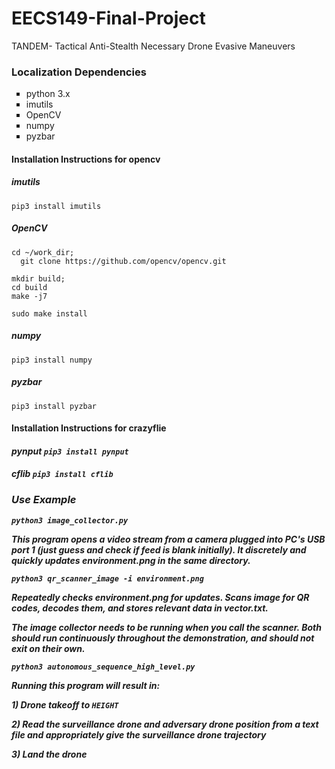 # EECS149-Final-Project
TANDEM- Tactical Anti-Stealth Necessary Drone Evasive Maneuvers

<h3>Localization Dependencies</h3>
<ul type="square">
  <li>python 3.x</li>
          <li>imutils</li>
          <li>OpenCV</li>
          <li>numpy</li>
          <li>pyzbar</li>
</ul>

<h4>Installation Instructions for opencv</h4>
<h5>imutils</h5>
<code>pip3 install imutils</code>
<h5>OpenCV</h5>
<code>cd ~/work_dir;
  git clone https://github.com/opencv/opencv.git
</code>
<code>
mkdir build;
cd build
</code>
<code>make -j7</code>

<code>sudo make install</code>
<h5>numpy</h5>
<code>pip3 install numpy</code>
<h5>pyzbar</h5>
<code>pip3 install pyzbar</code>

<h4>Installation Instructions for crazyflie</h4>
<h5>pynput<h/5>
  <code>pip3 install pynput</code>
<h5>cflib<h/5>
  <code>pip3 install cflib</code>
                              
                              
<h3>Use Example</h3>
<code>python3 image_collector.py</code>
<p>This program opens a video stream from a camera plugged into PC's USB port 1 (just guess and check if feed is blank initially). It discretely and quickly updates environment.png in the same directory.</p>
<code>python3 qr_scanner_image -i environment.png</code>
<p>Repeatedly checks environment.png for updates. Scans image for QR codes, decodes them, and stores relevant data in vector.txt.</p>
<p>The image collector needs to be running when you call the scanner. Both should run continuously throughout the demonstration, and should not exit on their own.</p>

<code>python3 autonomous_sequence_high_level.py</code>
<p>Running this program will result in:
   <p> 1) Drone takeoff to <code>HEIGHT</code> </p>
   <p> 2) Read the surveillance drone and adversary drone position from a text file and appropriately give the surveillance drone           trajectory </p>
   <p> 3) Land the drone </p>
</p>
